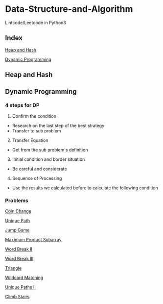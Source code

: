 # Data-Structure-and-Algorithm
Lintcode/Leetcode in Python3
## Index
[Heap and Hash](https://github.com/Amory0709/Data-Structure-and-Algorithm/blob/master/README.md#heap-and-hash)

[Dynamic Programming](https://github.com/Amory0709/Data-Structure-and-Algorithm/blob/master/README.md#dynamic-programming)
## Heap and Hash

## Dynamic Programming
### 4 steps for DP
1. Confirm the condition
  - Research on the last step of the best strategy
  - Transfer to sub problem  
2. Transfer Equation
  - Get from the sub problem's definition
3. Initial condition and border situation
  - Be careful and considerate
4. Sequence of Processing
  - Use the results we calculated before to calculate the following condition
### Problems
[Coin Change](https://github.com/Amory0709/Data-Structure-and-Algorithm/blob/master/coinChange.md)

[Unique Path](https://github.com/Amory0709/Data-Structure-and-Algorithm/blob/master/countUniquePaths.md)

[Jump Game](https://github.com/Amory0709/Data-Structure-and-Algorithm/blob/master/jumpGame.md)

[Maximum Product Subarray](https://github.com/Amory0709/Data-Structure-and-Algorithm/blob/master/MaximunProductSubarray.md)

[Word Break II](https://github.com/Amory0709/Data-Structure-and-Algorithm/blob/master/wordBreakII.md)

[Word Break III](https://github.com/Amory0709/Data-Structure-and-Algorithm/blob/master/wordBreakIII.md)

[Triangle](https://github.com/Amory0709/Data-Structure-and-Algorithm/blob/master/triangle.py)

[Wildcard Matching](https://github.com/Amory0709/Data-Structure-and-Algorithm/blob/master/wildcardMatching.md)

[Unique Paths II](https://github.com/Amory0709/Data-Structure-and-Algorithm/blob/master/uniquePathsII.py)

[Climb Stairs](https://github.com/Amory0709/Data-Structure-and-Algorithm/blob/master/climbStairs.py)
